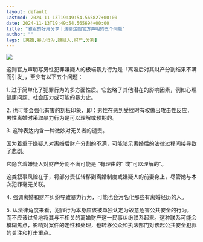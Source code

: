 ```yaml
---
layout: default
Lastmod: 2024-11-13T19:49:54.565827+00:00
date: 2024-11-13T19:49:54.565694+00:00
title: "雅君的好用分享｜浅聊这则官方声明的五个问题"
author: ""
tags: [离婚,暴力行为,嫌疑人,财产,分割]
---
```


![](https://images.weserv.nl/?url=https%3A//chinadigitaltimes.net/chinese/files/2024/11/image-1731434204265.png)

这则官方声明写男性犯罪嫌疑人的极端暴力行为是「离婚后对其财产分割结果不满而引发」，至少有以下五个问题：

1\. 过于简单化了犯罪行为的多方面性质。它忽略了其他潜在的影响因素，例如心理健康问题、社会压力或可能的暴力史。

2\. 也可能会强化有害的刻板印象，即：男性在感到受挫时有权做出攻击性反应，男性离婚时采取暴力行为是可以理解或预期的。

3\. 这种表达内含一种微妙对无关者的谴责。

因为着重于嫌疑人对离婚后财产分割的不满，可能暗示离婚后的法律过程间接导致了悲剧。

它隐含着嫌疑人对财产分割不满可能是 “有理由的” 或“可以理解的”。

这类叙事风险在于，将部分责任转移到离婚制度或嫌疑人的前妻身上，尽管她与本次犯罪毫无关联。

4\. 强调离婚和财产纠纷导致暴力行为，可能也会污名化那些有离婚经历的人。

5\. 从法律角度来看，犯罪行为本身应该被单独认定为故意危害公共安全的行为，而不应该过多地将其与不相关的离婚财产这一民事纠纷联系起来。这种联系可能会模糊焦点，影响对案件的定性和处理，也转移公众和执法部门对该起公共安全犯罪的关注和打击重点。

